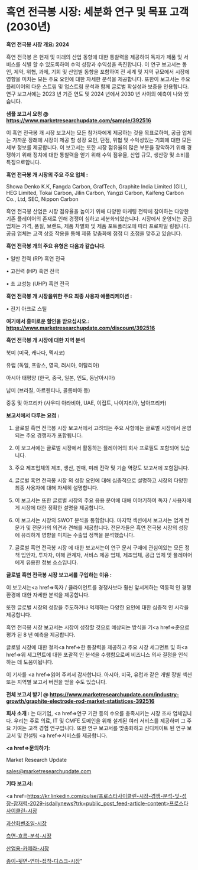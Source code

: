 # 흑연 전극봉 시장: 세분화 연구 및 목표 고객(2030년)

<strong>흑연 전극봉 시장 개요: 2024</strong>

흑연 전극봉 은 현재 및 미래의 산업 동향에 대한 통찰력을 제공하여 독자가 제품 및 서비스를 식별 할 수 있도록하여 수익 성장과 수익성을 촉진합니다. 이 연구 보고서는 동인, 제약, 위협, 과제, 기회 및 산업별 동향을 포함하여 전 세계 및 지역 규모에서 시장에 영향을 미치는 모든 주요 요인에 대한 자세한 분석을 제공합니다. 또한이 보고서는 주요 플레이어의 다운 스트림 및 업스트림 분석과 함께 글로벌 확실성과 보증을 인용합니다. 연구 보고서에는 2023 년 기준 연도 및 2024 년에서 2030 년 사이의 예측이 나와 있습니다.



<strong>샘플 보고서 요청 @ <a href=https://www.marketresearchupdate.com/sample/392516>https://www.marketresearchupdate.com/sample/392516</a></strong>

이 흑연 전극봉 개 시장 보고서는 모든 참가자에게 제공하는 것을 목표로하며, 공급 업체는 가까운 장래에 시장이 제공 할 성장 요인, 단점, 위협 및 수익성있는 기회에 대한 모든 세부 정보를 제공합니다. 이 보고서는 또한 시장 점유율의 많은 부분을 장악하기 위해 경쟁하기 위해 정치에 대한 통찰력을 얻기 위해 수익 점유율, 산업 규모, 생산량 및 소비를 특징으로합니다.



<strong>흑연 전극봉 개 시장의 주요 주요 업체 :</strong>

Showa Denko K.K, Fangda Carbon, GrafTech, Graphite India Limited (GIL), HEG Limited, Tokai Carbon, Jilin Carbon, Yangzi Carbon, Kaifeng Carbon Co., Ltd, SEC, Nippon Carbon

흑연 전극봉 산업은 시장 점유율을 높이기 위해 다양한 마케팅 전략에 참여하는 다양한 기존 플레이어의 존재로 인해 경쟁이 심하고 세분화되었습니다. 시장에서 운영되는 공급 업체는 가격, 품질, 브랜드, 제품 차별화 및 제품 포트폴리오에 따라 프로파일 링됩니다. 공급 업체는 고객 상호 작용을 통해 제품 맞춤화에 점점 더 초점을 맞추고 있습니다.



<strong>흑연 전극봉 개의 주요 유형은 다음과 같습니다.</strong>

• 일반 전력 (RP) 흑연 전극

• 고전력 (HP) 흑연 전극

• 초 고성능 (UHP) 흑연 전극



<strong>흑연 전극봉 개 시장을위한 주요 최종 사용자 애플리케이션 :</strong>

• 전기 아크로 스틸



<strong>여기에서 흥미로운 할인을 받으십시오.: <a href=https://www.marketresearchupdate.com/discount/392516>https://www.marketresearchupdate.com/discount/392516</a></strong>



<strong>흑연 전극봉 개 시장에 대한 지역 분석</strong>

북미 (미국, 캐나다, 멕시코)

유럽 (독일, 프랑스, 영국, 러시아, 이탈리아)

아시아 태평양 (한국, 중국, 일본, 인도, 동남아시아)

남미 (브라질, 아르헨티나, 콜롬비아 등)

중동 및 아프리카 (사우디 아라비아, UAE, 이집트, 나이지리아, 남아프리카)



<strong>보고서에서 다루는 요점 :</strong>

1. 글로벌 흑연 전극봉 시장 보고서에서 고려되는 주요 사항에는 글로벌 시장에서 운영되는 주요 경쟁자가 포함됩니다.

2. 이 보고서에는 글로벌 시장에서 활동하는 플레이어의 회사 프로필도 포함되어 있습니다.

3. 주요 제조업체의 제조, 생산, 판매, 미래 전략 및 기술 역량도 보고서에 포함됩니다.

4. 글로벌 흑연 전극봉 시장 의 성장 요인에 대해 심층적으로 설명하고 시장의 다양한 최종 사용자에 대해 자세히 설명합니다.

5. 이 보고서는 또한 글로벌 시장의 주요 응용 분야에 대해 이야기하여 독자 / 사용자에게 시장에 대한 정확한 설명을 제공합니다.

6. 이 보고서는 시장의 SWOT 분석을 통합합니다. 마지막 섹션에서 보고서는 업계 전문가 및 전문가의 의견과 견해를 제공합니다. 전문가들은 흑연 전극봉 시장의 성장에 유리하게 영향을 미치는 수출입 정책을 분석했습니다.

7. 글로벌 흑연 전극봉 시장 에 대한 보고서는이 연구 문서 구매에 관심이있는 모든 정책 입안자, 투자자, 이해 관계자, 서비스 제공 업체, 제조업체, 공급 업체 및 플레이어에게 유용한 정보 소스입니다.



<strong>글로벌 흑연 전극봉 시장 보고서를 구입하는 이유 :</strong>

이 보고서는<a href=>독자 / 클</a>라이언트를 경쟁사보다 훨씬 앞서게하는 역동적 인 경쟁 환경에 대한 자세한 분석을 제공합니다.

또한 글로벌 시장의 성장을 주도하거나 억제하는 다양한 요인에 대한 심층적 인 시각을 제공합니다.

흑연 전극봉 시장 보고서는 시장이 성장할 것으로 예상되는 방식을 기<a href=>준으로</a> 평가 된 8 년 예측을 제공합니다.

글로벌 시장에 대한 철저<a href=>한 통찰력</a>을 제공하고 주요 시장 세그먼트 및 하<a href=>위 세그</a>먼트에 대한 포괄적 인 분석을 수행함으로써 비즈니스 의사 결정을 인식하는 데 도움이됩니다.

이 기사를 <a href=>읽어 주</a>셔서 감사합니다. 아시아, 미국, 유럽과 같은 개별 장별 섹션 또는 지역별 보고서 버전을 얻을 수도 있습니다.



<strong>전체 보고서 받기 @ <a href=https://www.marketresearchupdate.com/industry-growth/graphite-electrode-rod-market-statistices-392516>https://www.marketresearchupdate.com/industry-growth/graphite-electrode-rod-market-statistices-392516</a></strong>



<strong>회사 소개 :</strong>
는 대기업, <a href=>연구 기</a>관 등의 수요를 충족시키는 시장 조사 업체입니다. 우리는 주로 의료, IT 및 CMFE 도메인을 위해 설계된 여러 서비스를 제공하며 그 주요 기여는 고객 경험 연구입니다. 또한 연구 보고서를 맞춤화하고 신디케이트 된 연구 보고서 및 컨설팅 <a href=>서비</a>스를 제공합니다.



<strong><a href=>문의하기:</a></strong>

Market Research Update

sales@marketresearchupdate.com



<strong>기타 보고서:</strong>

<a href=https://kr.linkedin.com/pulse/프로스타사이클린-시장-경쟁-분석-및-성장-잠재력-2029-isdailynews?trk=public_post_feed-article-content>프로스타사이클린-시장</a>

<a href=https://www.linkedin.com/pulse/과산화벤조일-시장-현재-및-미래-성장-2029-analytics-alchemy-360-analysis-mcldf/>과산화벤조일-시장</a>

<a href=https://www.linkedin.com/pulse/측면-흐름-분석-시장-세분화-연구-및-목표-고객2029년-survey-spotlight-pro-24-analysis-ra31f/>측면-흐름-분석-시장</a>

<a href=https://www.linkedin.com/pulse/산업용-카메라-시장-진입-전략-및-위험-평가2029년-consumer-connection-compendium-ana-zmxff/>산업용-카메라-시장</a>

<a href=https://www.linkedin.com/pulse/종이-뒷면-연마-접착-디스크-시장-동향-및-성장-전망-data-dive-diaries-24-analysis-0ytmc/>종이-뒷면-연마-접착-디스크-시장</a>"
